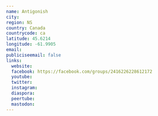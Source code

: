 ```yaml
---
name: Antigonish
city:
region: NS
country: Canada
countrycode: ca
latitude: 45.6214
longitude: -61.9905
email:
publiciseemail: false
links:
  website:
  facebook: https://facebook.com/groups/2416226228612172
  youtube:
  twitter:
  instagram:
  diaspora:
  peertube:
  mastodon:
---
```

